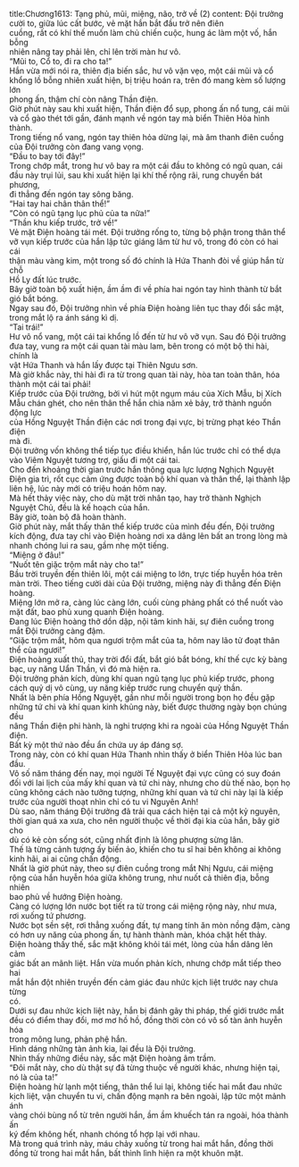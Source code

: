 title:Chương1613: Tạng phủ, mũi, miệng, não, trở về (2)
content:
Đội trưởng cười to, giữa lúc cất bước, vẻ mặt hắn bắt đầu trở nên điên<br>cuồng, rất có khí thế muốn làm chủ chiến cuộc, hung ác làm một vố, hắn bỗng<br>nhiên nâng tay phải lên, chỉ lên trời màn hư vô.<br>“Mũi to, Cổ to, đi ra cho ta!”<br>Hắn vừa mới nói ra, thiên địa biến sắc, hư vô vặn vẹo, một cái mũi và cổ<br>khổng lồ bỗng nhiên xuất hiện, bị triệu hoán ra, trên đó mang kèm số lượng lớn<br>phong ấn, thậm chí còn nâng Thần điện.<br>Giờ phút này sau khi xuất hiện, Thần điện đổ sụp, phong ấn nổ tung, cái mũi<br>và cổ gào thét tới gần, đánh mạnh về ngón tay mà biển Thiên Hỏa hình thành.<br>Trong tiếng nổ vang, ngón tay thiên hỏa dừng lại, mà âm thanh điên cuồng<br>của Đội trưởng còn đang vang vọng.<br>“Đầu to bay tới đây!”<br>Trong chớp mắt, trong hư vô bay ra một cái đầu to không có ngũ quan, cái<br>đầu này trụi lủi, sau khi xuất hiện lại khí thế rộng rãi, rung chuyển bát phương,<br>đi thẳng đến ngón tay sông băng.<br>“Hai tay hai chân thân thể!”<br>“Còn có ngũ tạng lục phủ của ta nữa!”<br>“Thần khu kiếp trước, trở về!”<br>Vẻ mặt Điện hoàng tái mét. Đội trưởng rống to, từng bộ phận trong thân thể<br>vỡ vụn kiếp trước của hắn lập tức giáng lâm từ hư vô, trong đó còn có hai cái<br>thận màu vàng kim, một trong số đó chính là Hứa Thanh đòi về giúp hắn từ chỗ<br>Hồ Ly đất lúc trước.<br>Bây giờ toàn bộ xuất hiện, ầm ầm đi về phía hai ngón tay hình thành từ bắt<br>gió bắt bóng.<br>Ngay sau đó, Đội trưởng nhìn về phía Điện hoàng liên tục thay đổi sắc mặt,<br>trong mắt lộ ra ánh sáng kì dị.<br>“Tai trái!”<br>Hư vô nổ vang, một cái tai khổng lồ đến từ hư vô vỡ vụn. Sau đó Đội trưởng<br>đưa tay, vung ra một cái quan tài màu lam, bên trong có một bộ thi hài, chính là<br>vật Hứa Thanh và hắn lấy được tại Thiên Ngưu sơn.<br>Mà giờ khắc này, thi hài đi ra từ trong quan tài này, hòa tan toàn thân, hóa<br>thành một cái tai phải!<br>Kiếp trước của Đội trưởng, bởi vì hút một ngụm máu của Xích Mẫu, bị Xích<br>Mẫu chán ghét, cho nên thân thể hắn chia năm xẻ bảy, trở thành nguồn động lực<br>của Hồng Nguyệt Thần điện các nơi trong đại vực, bị trừng phạt kéo Thần điện<br>mà đi.<br>Đội trưởng vốn không thể tiếp tục điều khiển, hắn lúc trước chỉ có thể dựa<br>vào Viêm Nguyệt tương trợ, giấu đi một cái tai.<br>Cho đến khoảng thời gian trước hắn thông qua lực lượng Nghịch Nguyệt<br>Điện gia trì, rốt cục cảm ứng được toàn bộ khí quan và thân thể, lại thành lập<br>liên hệ, lúc này mới có triệu hoán hôm nay.<br>Mà hết thảy việc này, cho dù mặt trời nhân tạo, hay trở thành Nghịch<br>Nguyệt Chủ, đều là kế hoạch của hắn.<br>Bây giờ, toàn bộ đã hoàn thành.<br>Giờ phút này, mắt thấy thân thể kiếp trước của mình đều đến, Đội trưởng<br>kích động, đưa tay chỉ vào Điện hoàng nơi xa dâng lên bất an trong lòng mà<br>nhanh chóng lui ra sau, gầm nhẹ một tiếng.<br>“Miệng ở đâu!”<br>“Nuốt tên giặc trộm mắt này cho ta!”<br>Bầu trời truyền đến thiên lôi, một cái miệng to lớn, trực tiếp huyễn hóa trên<br>màn trời. Theo tiếng cười dài của Đội trưởng, miệng này đi thẳng đến Điện<br>hoàng.<br>Miệng lớn mở ra, càng lúc càng lớn, cuối cùng phảng phất có thể nuốt vào<br>mặt đất, bao phủ xung quanh Điện hoàng.<br>Đang lúc Điện hoàng thở dồn dập, nội tâm kinh hãi, sự điên cuồng trong<br>mắt Đội trưởng càng đậm.<br>“Giặc trộm mắt, hôm qua ngươi trộm mắt của ta, hôm nay lão tử đoạt thân<br>thể của ngươi!”<br>Điện hoàng xuất thủ, thay trời đổi đất, bắt gió bắt bóng, khí thế cực kỳ bàng<br>bạc, uy năng Uẩn Thần, vì đó mà hiện ra.<br>Đội trưởng phản kích, dùng khí quan ngũ tạng lục phủ kiếp trước, phong<br>cách quỷ dị vô cùng, uy năng kiếp trước rung chuyển quỷ thần.<br>Nhất là bên phía Hồng Nguyệt, gần như mỗi người trong bọn họ đều gặp<br>những tứ chi và khí quan kinh khủng này, biết được thường ngày bọn chúng đều<br>nâng Thần điện phi hành, là nghi trượng khi ra ngoài của Hồng Nguyệt Thần<br>điện.<br>Bất kỳ một thứ nào đều ẩn chứa uy áp đáng sợ.<br>Trong này, còn có khí quan Hứa Thanh nhìn thấy ở biển Thiên Hỏa lúc ban<br>đầu.<br>Vô số năm tháng đến nay, mọi người Tế Nguyệt đại vực cũng có suy đoán<br>đối với lai lịch của mấy khí quan và tứ chi này, nhưng cho dù thế nào, bọn họ<br>cũng không cách nào tưởng tượng, những khí quan và tứ chi này lại là kiếp<br>trước của người thoạt nhìn chỉ có tu vi Nguyên Anh!<br>Dù sao, năm tháng Đội trưởng đã trải qua cách hiện tại cả một kỷ nguyên,<br>thời gian quá xa xưa, cho nên người thuộc về thời đại kia của hắn, bây giờ cho<br>dù có kẻ còn sống sót, cũng nhất định là lông phượng sừng lân.<br>Thế là từng cảnh tượng ấy biến ảo, khiến cho tu sĩ hai bên không ai không<br>kinh hãi, ai ai cũng chấn động.<br>Nhất là giờ phút này, theo sự điên cuồng trong mắt Nhị Ngưu, cái miệng<br>rộng của hắn huyễn hóa giữa không trung, như nuốt cả thiên địa, bỗng nhiên<br>bao phủ về hướng Điện hoàng.<br>Càng có lượng lớn nước bọt tiết ra từ trong cái miệng rộng này, như mưa,<br>rơi xuống tứ phương.<br>Nước bọt sền sệt, rơi thẳng xuống đất, tự mang tính ăn mòn nồng đậm, càng<br>có hơn uy năng của phong ấn, tự hành thành màn, khóa chặt hết thảy.<br>Điện hoàng thấy thế, sắc mặt không khỏi tái mét, lòng của hắn dâng lên cảm<br>giác bất an mãnh liệt. Hắn vừa muốn phản kích, nhưng chớp mắt tiếp theo hai<br>mắt hắn đột nhiên truyền đến cảm giác đau nhức kịch liệt trước nay chưa từng<br>có.<br>Dưới sự đau nhức kịch liệt này, hắn bị đánh gãy thi pháp, thế giới trước mắt<br>đều có điểm thay đổi, mơ mơ hồ hồ, đồng thời còn có vô số tàn ảnh huyễn hóa<br>trong mông lung, phản phệ hắn.<br>Hình dáng những tàn ảnh kia, lại đều là Đội trưởng.<br>Nhìn thấy những điều này, sắc mặt Điện hoàng âm trầm.<br>“Đôi mắt này, cho dù thật sự đã từng thuộc về người khác, nhưng hiện tại,<br>nó là của ta!”<br>Điện hoàng hừ lạnh một tiếng, thân thể lui lại, không tiếc hai mắt đau nhức<br>kịch liệt, vận chuyển tu vi, chấn động mạnh ra bên ngoài, lập tức một mảnh ánh<br>vàng chói bùng nổ từ trên người hắn, ầm ầm khuếch tán ra ngoài, hóa thành ấn<br>ký đếm không hết, nhanh chóng tổ hợp lại với nhau.<br>Mà trong quá trình này, máu chảy xuống từ trong hai mắt hắn, đồng thời<br>đồng tử trong hai mắt hắn, bất thình lình hiện ra một khuôn mặt.